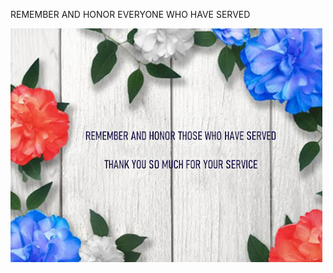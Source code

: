 REMEMBER AND HONOR EVERYONE WHO HAVE SERVED


![REMEMBER AND HONOR EVERYONE WHO HAVE SERVED](https://github.com/ywangnccu/ywang/blob/main/images/Memorial_Flowers.jpg)
